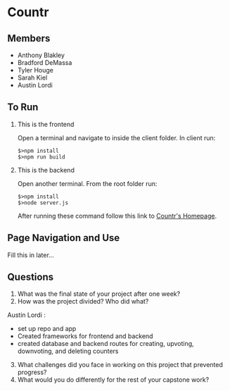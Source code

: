 # Countr
## Members
* Anthony Blakley
* Bradford DeMassa
* Tyler Houge
* Sarah Kiel
* Austin Lordi

## To Run

1. This is the frontend

     Open a terminal and navigate to inside the client folder. In client run:

    ```
    $>npm install
    $>npm run build
    ```

2. This is the backend

    Open another terminal. From the root folder run:

    ```
    $>npm install
    $>node server.js
    ```

    After running these command follow this link to
    [Countr's Homepage](http://localhost:8080).

## Page Navigation and Use
Fill this in later...

## Questions 
1. What was the final state of your project after one week?
2. How was the project divided? Who did what?

Austin Lordi :
- set up repo and app
- Created frameworks for frontend and backend
- created database and backend routes for creating, upvoting, downvoting, and deleting counters

3. What challenges did you face in working on this project that prevented progress?
4. What would you do differently for the rest of your capstone work?
